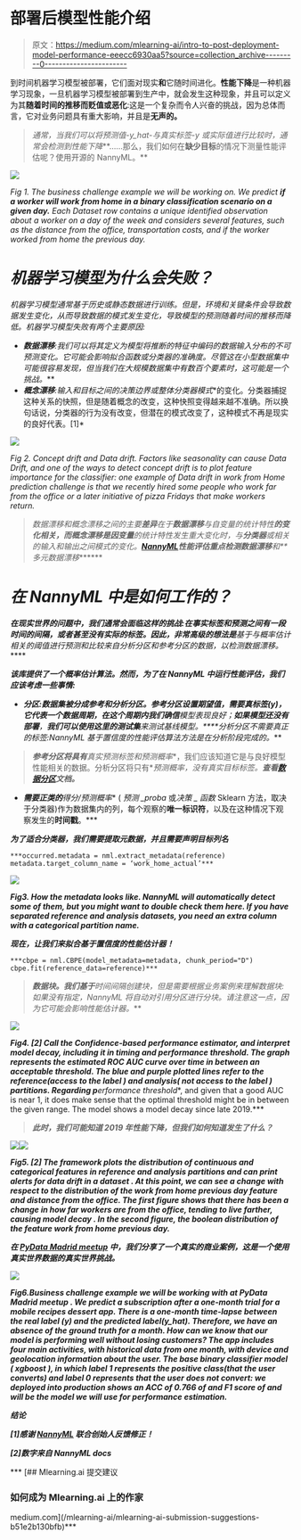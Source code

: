 # 部署后模型性能介绍

> 原文：<https://medium.com/mlearning-ai/intro-to-post-deployment-model-performance-eeecc6930aa5?source=collection_archive---------0----------------------->

到时间机器学习模型被部署，它们面对现实**和**它随时间进化。**性能下降**是一种机器学习现象，一旦机器学习模型被部署到生产中，就会发生这种现象，并且可以定义为其**随着时间的推移而贬值或恶化**:这是一个复杂而令人兴奋的挑战，因为总体而言，它对业务问题具有重大影响，并且是**无声的。**

> *通常，当我们可以将预测值-y_hat-与真实标签-y 或实际值进行比较时，通常会检测到性能下降***……那么，我们如何在**缺少目标**的情况下测量性能评估呢？使用开源的 NannyML。**

*![](img/5288c819f35f15387e5c139057f86047.png)*

*Fig 1\. The business challenge example we will be working on. We predict **if a worker will work from home in a binary classification scenario on a given day.** Each Dataset row contains a unique identified observation about a worker on a day of the week and considers several features, such as the distance from the office, transportation costs, and if the worker worked from home the previous day.*

# *机器学习模型为什么会失败？*

*机器学习模型通常基于历史或静态数据进行训练。但是，环境和关键条件会导致数据发生变化，从而导致数据的模式发生变化，导致模型的预测随着时间的推移而降低。机器学习模型失败有两个主要原因:*

*   ***数据漂移**:我们可以将其定义为模型将推断的特征中编码的数据输入分布的不可预测**变化。它可能会影响拟合函数或分类器的准确度。尽管这在小型数据集中可能很容易发现，但当我们在大规模数据集中有数百个要素时，这可能是一个挑战。***
*   ***概念漂移**:输入和目标之间的**决策边界或整体分类器模式**的变化。分类器捕捉这种关系的快照，但是随着概念的改变，这种快照变得越来越不准确。所以换句话说，分类器的行为没有改变，但潜在的模式改变了，这种模式不再是现实的良好代表。[1]*

*![](img/735aabd7f16f200669c2850a3aed01fe.png)*

*Fig 2\. Concept drift and Data drift. Factors like seasonality can cause Data Drift, and one of the ways to detect concept drift is to plot feature importance for the classifier: one example of Data drift in work from Home prediction challenge is that we recently hired some people who work far from the office or a later initiative of pizza Fridays that make workers return.*

> *数据漂移和概念漂移之间的主要**差异**在于**数据漂移**与自变量的统计特性**的变化相关，而概念漂移是因变量**的统计特性发生重大变化时，与**分类器**或相关的输入和输出之间模式的变化。**[**NannyML**](https://github.com/NannyML/nannyml)**性能评估重点检测**数据漂移**和**多元数据漂移*******

# *****在 NannyML 中是如何工作的？*****

***在现实世界的问题中，我们通常会面临这样的挑战:在事实标签和预测之间有一段时间的间隔，或者甚至没有实际的标签。因此，非常高级的想法是**基于与概率估计相关的阈值进行预测**和**比较来自分析分区和参考分区的数据，以检测数据漂移。*****

***该库提供了一个概率估计算法。然而，为了在 NannyML 中运行性能评估，我们应该考虑一些事情:***

*   *****分区**:数据集被分成参考和分析分区。**参考分区**设置期望值，需要真标签(y)，它代表一个数据周期，在这个周期内我们确信**模型表现良好；**如果模型还没有部署**，**我们可以使用这里的测试集**来测试基线模型。****分析分区**不需要真正的标签:NannyML 基于置信度的性能评估算法方法是在分析阶段完成的。***

> *****参考分区**将具有**真实预测标签**和**预测概率**，我们应该知道它是与良好模型性能相关的数据。分析分区将只有**预测概率，没有真实目标标签。**查看[数据分区](https://docs.nannyml.com/latest/guides/data_drift.html#data-drift-partitions)文档。***

*   ***需要正类的**得分/预测概率** ( *预测 _proba* 或*决策 _ 函数* Sklearn 方法，取决于分类器)作为数据集内的列，每个观察的**唯一标识符**，以及在这种情况下观察发生的**时间戳**。***

***为了适合分类器，我们需要提取元数据，并且需要声明目标列名***

```
***occurred.metadata = nml.extract_metadata(reference)
metadata.target_column_name = ‘work_home_actual’***
```

***![](img/a814af23b9d56fdca9c8b4e0a648775e.png)***

***Fig3\. How the metadata looks like. NannyML will automatically detect some of them, but you might want to double check them here. If you have separated reference and analysis datasets, you need an extra column with a categorical partition name.***

***现在，让我们来拟合基于置信度的性能估计器！***

```
***cbpe = nml.CBPE(model_metadata=metadata, chunk_period="D")
cbpe.fit(reference_data=reference)***
```

> *****数据块**。我们基于**时间间隔**创建块，但是需要根据业务案例来理解数据块:如果没有指定，NannyML 将自动对引用分区进行分块。请注意这一点，因为它可能会影响性能估计器。***

***![](img/78969214e85069476ed4eb34387e6b33.png)***

***Fig4\. [2] Call the *Confidence-based performance estimator*, and interpret model decay, including it in timing and performance threshold. The graph represents the estimated ROC AUC curve over time in between an acceptable threshold. The **blue** and **purple** plotted lines refer to the reference(access to the label ) and analysis( not access to the label ) partitions. Regarding p**erformance threshold**, and given that a good AUC is near 1, it does make sense that the optimal threshold might be in between the given range. The model shows a model decay since late 2019.***

> ***此时，我们可能知道 2019 年性能下降，但我们如何知道发生了什么？***

***![](img/52557bfe03b96b449bed195f06189d43.png)******![](img/192bfc19683033fbb590dc295efa5f15.png)***

***Fig5\. [2] The framework plots the distribution of continuous and categorical features in reference and analysis partitions and can print alerts for data drift in a dataset . At this point, we can see a change with respect to the distribution of the work from home previous day feature and distance from the office. The first figure shows that there has been a change in how far workers are from the office, tending to live farther, causing model decay . In the second figure, the boolean distribution of the feature work from home previous day.***

***在 [PyData Madrid meetup](https://www.meetup.com/PyData-Madrid/events/284942321/) 中，我们分享了一个真实的商业案例，这是一个使用真实世界数据的真实世界挑战。***

***![](img/8a5fde3ee9b8aba69b9f2332440d4eb8.png)***

***Fig6.Business challenge example we will be working with at PyData Madrid meetup . We predict **a subscription after a one-month trial for a mobile recipes dessert app**. **There is a one-month time-lapse between the real label (y) and the predicted label(y_hat).** Therefore, we have an absence of the ground truth for a month. **How can we know that our model is performing well without losing customers**? The app includes four main activities, with historical data from one month, with device and geolocation information about the user. The base binary classifier model ( xgboost ), in which **label 1** represents the positive class(that the user converts) and label 0 represents that the user does not convert: we deployed into production shows an ACC of 0.766 of and F1 score of and will be the model we will use for **performance estimation**.***

*****结论*****

***[1]感谢 [NannyML](https://www.nannyml.com/) 联合创始人反馈修正！***

***[2]数字来自 NannyML docs***

***[](/mlearning-ai/mlearning-ai-submission-suggestions-b51e2b130bfb) [## Mlearning.ai 提交建议

### 如何成为 Mlearning.ai 上的作家

medium.com](/mlearning-ai/mlearning-ai-submission-suggestions-b51e2b130bfb)***